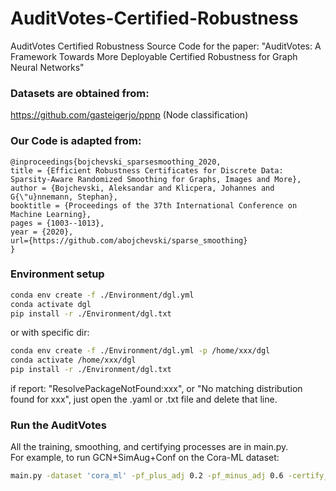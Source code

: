 # AuditVotes-Certified-Robustness
AuditVotes Certified Robustness Source Code for the paper: "AuditVotes: A Framework Towards More Deployable Certified Robustness for Graph Neural Networks"


### Datasets are obtained from:

https://github.com/gasteigerjo/ppnp (Node classification)  

### Our Code is adapted from:
```
@inproceedings{bojchevski_sparsesmoothing_2020,
title = {Efficient Robustness Certificates for Discrete Data: Sparsity-Aware Randomized Smoothing for Graphs, Images and More},
author = {Bojchevski, Aleksandar and Klicpera, Johannes and G{\"u}nnemann, Stephan},
booktitle = {Proceedings of the 37th International Conference on Machine Learning},
pages = {1003--1013},
year = {2020},
url={https://github.com/abojchevski/sparse_smoothing}
}
```

### Environment setup

```bash
conda env create -f ./Environment/dgl.yml
conda activate dgl
pip install -r ./Environment/dgl.txt
```
or with specific dir:
```bash
conda env create -f ./Environment/dgl.yml -p /home/xxx/dgl
conda activate /home/xxx/dgl
pip install -r ./Environment/dgl.txt
```
if report: "ResolvePackageNotFound:xxx", or "No matching distribution found for xxx", just open the .yaml or .txt file and delete that line.

### Run the AuditVotes
All the training, smoothing, and certifying processes are in main.py.  
For example, to run GCN+SimAug+Conf on the Cora-ML dataset:
```bash
main.py -dataset 'cora_ml' -pf_plus_adj 0.2 -pf_minus_adj 0.6 -certify_type 'r_a' -certify_mode 'WithDetect' -filter 'Conf' -model 'GCN' -augmenter 'SimAug'
```



